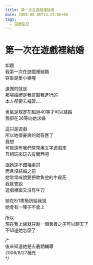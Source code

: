 ```yaml
---
title: 第一次在遊戲裡結婚
date: 2008-08-06T14:23:00+08
tags:
  - 遊戲亂記
---
```

# 第一次在遊戲裡結婚

如題  
我第一次在遊戲裡結婚  
對象是愛小樂喔  
  
遺憾的就是  
那場婚禮是我哥幫我進行的  
本人卻要去補習....  
  
勇氣是規定在超過40等才可以結婚  
我卻在36等向她求婚  
  
這只是遊戲  
所以她很豪爽的就答應了  
我想  
可能還有我們常常用文字遊戲來  
互相玩來玩去有關西吧  
  
跟她還不錯相處的  
而且沒結婚之前  
她常常喊說要把欺負他的牛殺死  
我就會說  
遊戲裡面又沒有牛刀  
  
她在8/1寄簡訊給我說  
她會有一陣子不會上  
  
所以  
現在我上線就只剩一個勇者之子可以聊天了  
不知道她怎麼了  
  
/\*  
後來知道她是去暑期輔導  
2008/8/27補充  
\*/
